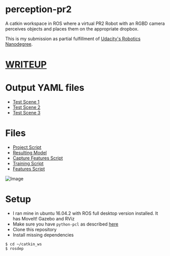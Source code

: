 # perception-pr2
A catkin workspace in ROS where a virtual PR2 Robot with an RGBD camera perceives objects and places them 
on the appropriate dropbox.

This is my submission as partial fulfillment of [Udacity's Robotics Nanodegree](https://udacity.com/robotics).

# [WRITEUP](https://github.com/mithi/perception-pr2/blob/master/WRITEUP.md)

# Output YAML files
- [Test Scene 1](https://github.com/mithi/perception-pr2/blob/master/src/RoboND-Perception-Project/pr2_robot/scripts/output_1.yaml)
- [Test Scene 2](https://github.com/mithi/perception-pr2/blob/master/src/RoboND-Perception-Project/pr2_robot/scripts/output_2.yaml)
- [Test Scene 3](https://github.com/mithi/perception-pr2/blob/master/src/RoboND-Perception-Project/pr2_robot/scripts/output_3.yaml)

# Files 
- [Project Script](https://github.com/mithi/perception-pr2/blob/master/src/RoboND-Perception-Project/pr2_robot/scripts/project.py)
- [Resulting Model](https://raw.githubusercontent.com/mithi/perception-pr2/master/src/RoboND-Perception-Project/pr2_robot/scripts/model.sav)
- [Capture Features Script](https://github.com/mithi/perception-pr2/blob/master/src/sensor_stick/scripts/capture_features.py)
- [Training Script](https://github.com/mithi/perception-pr2/blob/master/src/sensor_stick/scripts/train_svm.py)
- [Features Script](https://github.com/mithi/perception-pr2/blob/master/src/sensor_stick/src/sensor_stick/features.py)

![Image](https://github.com/mithi/perception-pr2/blob/master/img/rviz_pr2_4.png)

# Setup
- I ran mine in ubuntu 16.04.2 with ROS full desktop version installed. It has MoveIt! Gazebo and RViz
- Make sure you have `python-pcl` as described [here](https://github.com/mithi/point-cloud-filter)
- Clone this repository 
- Install missing dependencies
```
$ cd ~/catkin_ws
$ rosdep
